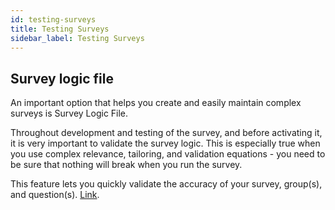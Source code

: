 ```yaml
---
id: testing-surveys
title: Testing Surveys
sidebar_label: Testing Surveys
---
```


## Survey logic file

An important option that helps you create and easily maintain complex surveys is Survey Logic File.

Throughout development and testing of the survey, and before activating it, it is very important to validate the survey logic. This is especially true when you use complex relevance, tailoring, and validation equations - you need to be sure that nothing will break when you run the survey.

This feature lets you quickly validate the accuracy of your survey, group(s), and question(s). [Link](https://manual.limesurvey.org/Show_logic_file).
